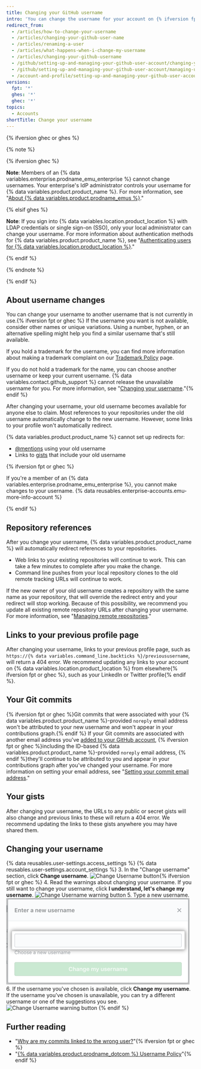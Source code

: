 ```yaml
---
title: Changing your GitHub username
intro: 'You can change the username for your account on {% ifversion fpt or ghec %}{% data variables.product.prodname_dotcom_the_website %}{% elsif ghes %}{% data variables.location.product_location %} if your instance uses built-in authentication{% endif %}.'
redirect_from:
  - /articles/how-to-change-your-username
  - /articles/changing-your-github-user-name
  - /articles/renaming-a-user
  - /articles/what-happens-when-i-change-my-username
  - /articles/changing-your-github-username
  - /github/setting-up-and-managing-your-github-user-account/changing-your-github-username
  - /github/setting-up-and-managing-your-github-user-account/managing-user-account-settings/changing-your-github-username
  - /account-and-profile/setting-up-and-managing-your-github-user-account/managing-user-account-settings/changing-your-github-username
versions:
  fpt: '*'
  ghes: '*'
  ghec: '*'
topics:
  - Accounts
shortTitle: Change your username
---
```


{% ifversion ghec or ghes %}

{% note %}

{% ifversion ghec %}

**Note**: Members of an {% data variables.enterprise.prodname_emu_enterprise %} cannot change usernames. Your enterprise's IdP administrator controls your username for {% data variables.product.product_name %}. For more information, see "[About {% data variables.product.prodname_emus %}](/admin/authentication/managing-your-enterprise-users-with-your-identity-provider/about-enterprise-managed-users)."

{% elsif ghes %}

**Note**: If you sign into {% data variables.location.product_location %} with LDAP credentials or single sign-on (SSO), only your local administrator can change your username. For more information about authentication methods for {% data variables.product.product_name %}, see "[Authenticating users for {% data variables.location.product_location %}](/admin/authentication/authenticating-users-for-your-github-enterprise-server-instance)."

{% endif %}

{% endnote %}

{% endif %}

## About username changes

You can change your username to another username that is not currently in use.{% ifversion fpt or ghec %} If the username you want is not available, consider other names or unique variations. Using a number, hyphen, or an alternative spelling might help you find a similar username that's still available.

If you hold a trademark for the username, you can find more information about making a trademark complaint on our [Trademark Policy](/free-pro-team@latest/github/site-policy/github-trademark-policy) page. 

If you do not hold a trademark for the name, you can choose another username or keep your current username. {% data variables.contact.github_support %} cannot release the unavailable username for you. For more information, see "[Changing your username](#changing-your-username)."{% endif %}

After changing your username, your old username becomes available for anyone else to claim. Most references to your repositories under the old username automatically change to the new username. However, some links to your profile won't automatically redirect.

{% data variables.product.product_name %} cannot set up redirects for:
- [@mentions](/articles/basic-writing-and-formatting-syntax/#mentioning-people-and-teams) using your old username
- Links to [gists](/articles/creating-gists) that include your old username

{% ifversion fpt or ghec %} 

If you're a member of an {% data variables.enterprise.prodname_emu_enterprise %}, you cannot make changes to your username. {% data reusables.enterprise-accounts.emu-more-info-account %}

{% endif %}

## Repository references

After you change your username, {% data variables.product.product_name %} will automatically redirect references to your repositories.
- Web links to your existing repositories will continue to work. This can take a few minutes to complete after you make the change.
- Command line pushes from your local repository clones to the old remote tracking URLs will continue to work.

If the new owner of your old username creates a repository with the same name as your repository, that will override the redirect entry and your redirect will stop working. Because of this possibility, we recommend you update all existing remote repository URLs after changing your username. For more information, see "[Managing remote repositories](/github/getting-started-with-github/managing-remote-repositories)."

## Links to your previous profile page

After changing your username, links to your previous profile page, such as `https://{% data variables.command_line.backticks %}/previoususername`, will return a 404 error. We recommend updating any links to your account on {% data variables.location.product_location %} from elsewhere{% ifversion fpt or ghec %}, such as your LinkedIn or Twitter profile{% endif %}.

## Your Git commits

{% ifversion fpt or ghec %}Git commits that were associated with your {% data variables.product.product_name %}-provided `noreply` email address won't be attributed to your new username and won't appear in your contributions graph.{% endif %} If your Git commits are associated with another email address you've [added to your GitHub account](/articles/adding-an-email-address-to-your-github-account), {% ifversion fpt or ghec %}including the ID-based {% data variables.product.product_name %}-provided `noreply` email address, {% endif %}they'll continue to be attributed to you and appear in your contributions graph after you've changed your username. For more information on setting your email address, see "[Setting your commit email address](/articles/setting-your-commit-email-address)."

## Your gists

After changing your username, the URLs to any public or secret gists will also change and previous links to these will return a 404 error. We recommend updating the links to these gists anywhere you may have shared them.

## Changing your username

{% data reusables.user-settings.access_settings %}
{% data reusables.user-settings.account_settings %}
3. In the "Change username" section, click **Change username**.
   ![Change Username button](/assets/images/help/settings/settings-change-username.png){% ifversion fpt or ghec %}
4. Read the warnings about changing your username. If you still want to change your username, click **I understand, let's change my username**.
   ![Change Username warning button](/assets/images/help/settings/settings-change-username-warning-button.png)
5. Type a new username.
   ![New username field](/assets/images/help/settings/settings-change-username-enter-new-username.png)
6. If the username you've chosen is available, click **Change my username**. If the username you've chosen is unavailable, you can try a different username or one of the suggestions you see.
   ![Change Username warning button](/assets/images/help/settings/settings-change-my-username-button.png)
{% endif %}

## Further reading

- "[Why are my commits linked to the wrong user?](/pull-requests/committing-changes-to-your-project/troubleshooting-commits/why-are-my-commits-linked-to-the-wrong-user)"{% ifversion fpt or ghec %}
- "[{% data variables.product.prodname_dotcom %} Username Policy](/free-pro-team@latest/github/site-policy/github-username-policy)"{% endif %}
